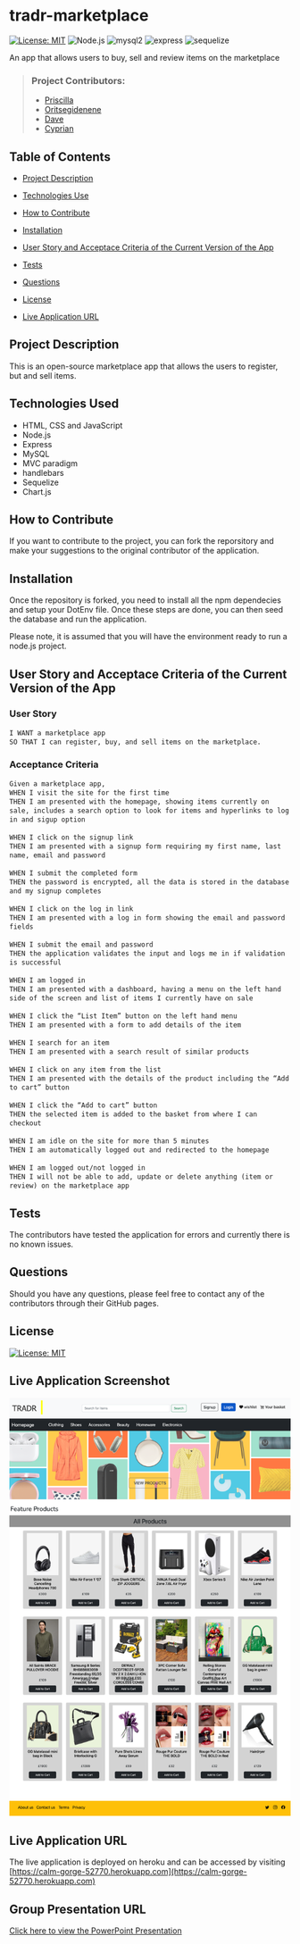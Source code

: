 # tradr-marketplace

[![License: MIT](https://img.shields.io/badge/License-MIT-yellow.svg)](https://opensource.org/licenses/MIT) ![Node.js](https://img.shields.io/badge/node-js-green) ![mysql2](https://img.shields.io/badge/mysql2-2.3.3-blueviolet) ![express](https://img.shields.io/badge/express-4.18.1-orange) ![sequelize](https://img.shields.io/badge/sequelize-6.24.0-brightgreen)

An app that allows users to buy, sell and review items on the marketplace

> ### Project Contributors:
>
> - [Priscilla](https://github.com/priscillaluong)
> - [Oritsegidenene](https://github.com/nenebeji)
> - [Dave](https://github.com/DaveMon79)
> - [Cyprian](https://github.com/capg84)

## Table of Contents

- [Project Description](#project-description)

- [Technologies Use](#technologies-used)

- [How to Contribute](#how-to-contribute)

- [Installation](#installation)

- [User Story and Acceptace Criteria of the Current Version of the App](#user-story-and-acceptace-criteria-of-the-current-version-of-the-app)

- [Tests](#test)

- [Questions](#questions)

- [License](#license)

- [Live Application URL](#live-application-url)

## Project Description

This is an open-source marketplace app that allows the users to register, but and sell items.

## Technologies Used

- HTML, CSS and JavaScript
- Node.js
- Express
- MySQL
- MVC paradigm
- handlebars
- Sequelize
- Chart.js

## How to Contribute

If you want to contribute to the project, you can fork the reporsitory and make your suggestions to the original contributor of the application.

## Installation

Once the repository is forked, you need to install all the npm dependecies and setup your DotEnv file. Once these steps are done, you can then seed the database and run the application.

Please note, it is assumed that you will have the environment ready to run a node.js project.

## User Story and Acceptace Criteria of the Current Version of the App

### User Story

```AS A user
I WANT a marketplace app
SO THAT I can register, buy, and sell items on the marketplace.
```

### Acceptance Criteria

```
Given a marketplace app,
WHEN I visit the site for the first time
THEN I am presented with the homepage, showing items currently on sale, includes a search option to look for items and hyperlinks to log in and sigup option

WHEN I click on the signup link
THEN I am presented with a signup form requiring my first name, last name, email and password

WHEN I submit the completed form
THEN the password is encrypted, all the data is stored in the database and my signup completes

WHEN I click on the log in link
THEN I am presented with a log in form showing the email and password fields

WHEN I submit the email and password
THEN the application validates the input and logs me in if validation is successful

WHEN I am logged in
THEN I am presented with a dashboard, having a menu on the left hand side of the screen and list of items I currently have on sale

WHEN I click the “List Item” button on the left hand menu
THEN I am presented with a form to add details of the item

WHEN I search for an item
THEN I am presented with a search result of similar products

WHEN I click on any item from the list
THEN I am presented with the details of the product including the “Add to cart” button

WHEN I click the “Add to cart” button
THEN the selected item is added to the basket from where I can checkout

WHEN I am idle on the site for more than 5 minutes
THEN I am automatically logged out and redirected to the homepage

WHEN I am logged out/not logged in
THEN I will not be able to add, update or delete anything (item or review) on the marketplace app

```

## Tests

The contributors have tested the application for errors and currently there is no known issues.

## Questions

Should you have any questions, please feel free to contact any of the contributors through their GitHub pages.

## License

[![License: MIT](https://img.shields.io/badge/License-MIT-yellow.svg)](https://opensource.org/licenses/MIT)

## Live Application Screenshot
![TRADR-Screenshot](./public/images/readme-screenshot.png)

## Live Application URL

The live application is deployed on heroku and can be accessed by visiting [https://calm-gorge-52770.herokuapp.com](https://calm-gorge-52770.herokuapp.com)

## Group Presentation URL
[Click here to view the PowerPoint Presentation](https://docs.google.com/presentation/d/1pY4_T8iH4wj2MoVnhpgqATKA_R8sb0Oa/edit?usp=sharing&ouid=108844044555454204550&rtpof=true&sd=true)
